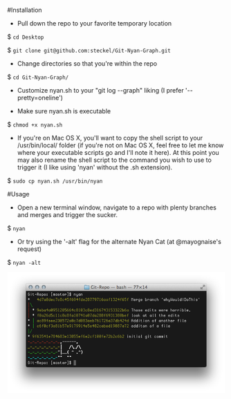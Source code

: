 #Installation

- Pull down the repo to your favorite temporary location

$ `cd Desktop`

$ `git clone git@github.com:steckel/Git-Nyan-Graph.git`

- Change directories so that you're within the repo

$ `cd Git-Nyan-Graph/`

- Customize nyan.sh to your "git log --graph" liking (I prefer '--pretty=oneline')

- Make sure nyan.sh is executable

$ `chmod +x nyan.sh`

- If you're on Mac OS X, you'll want to copy the shell script to your /usr/bin/local/ folder (if you're not on Mac OS X, feel free to let me know where your executable scripts go and I'll note it here). At this point you may also rename the shell script to the command you wish to use to trigger it (I like using 'nyan' without the .sh extension).

$ `sudo cp nyan.sh /usr/bin/nyan`

#Usage

- Open a new terminal window, navigate to a repo with plenty branches and merges and trigger the sucker.

$ `nyan`

- Or try using the '-alt' flag for the alternate Nyan Cat (at @mayognaise's request)

$ `nyan -alt`

![Example](https://github.com/steckel/Git-Nyan-Graph/raw/master/screenShot.png)
